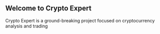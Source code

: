 ## Welcome to Crypto Expert
Crypto Expert is a ground-breaking project focused on cryptocurrency analysis and trading